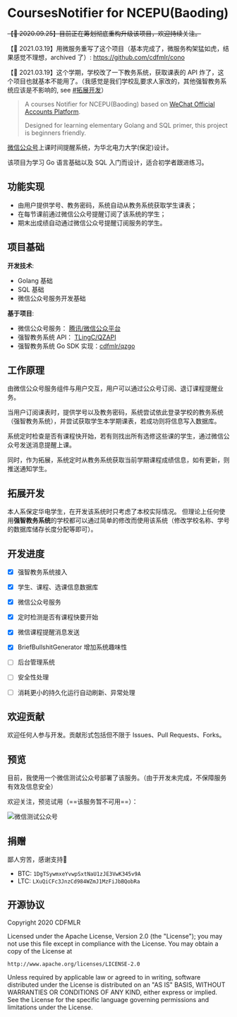 # CoursesNotifier for NCEPU(Baoding)

~~【📢 2020.09.25】目前正在筹划彻底重构升级该项目，欢迎持续关注。~~

【📢 2021.03.19】用微服务重写了这个项目（基本完成了，微服务构架猛如虎，结果感觉不理想，archived 了）: https://github.com/cdfmlr/cono

【📢 2021.03.19】这个学期，学校改了一下教务系统，获取课表的 API 炸了，这个项目也就基本不能用了。（我感觉是我们学校乱要求人家改的，其他强智教务系统应该是不影响的, see [#拓展开发](#拓展开发)）

> A courses Notifier for NCEPU(Baoding) based on [WeChat Official Accounts Platform](https://developers.weixin.qq.com/doc/offiaccount/en/Getting_Started/Overview.html).
>
> Designed for learning elementary Golang and SQL primer, this project is beginners friendly.

[微信公众号](https://developers.weixin.qq.com/doc/offiaccount/Getting_Started/Overview.html)上课时间提醒系统，为华北电力大学(保定)设计。

该项目为学习 Go 语言基础以及 SQL 入门而设计，适合初学者跟进练习。

## 功能实现

* 由用户提供学号、教务密码，系统自动从教务系统获取学生课表；
* 在每节课前通过微信公众号提醒订阅了该系统的学生；
* 期末出成绩自动通过微信公众号提醒订阅服务的学生。

## 项目基础

**开发技术**:

* Golang 基础
* SQL 基础
* 微信公众号服务开发基础

**基于项目**:

* 微信公众号服务： [腾讯/微信公众平台](https://developers.weixin.qq.com/doc/offiaccount/Getting_Started/Overview.html)
* 强智教务系统 API： [TLingC/QZAPI](https://github.com/TLingC/QZAPI/)
* 强智教务系统 Go SDK 实现：[cdfmlr/qzgo](https://github.com/cdfmlr/qzgo)

## 工作原理

由微信公众号服务组件与用户交互，用户可以通过公众号订阅、退订课程提醒业务。

当用户订阅课表时，提供学号以及教务密码，系统尝试依此登录学校的教务系统（强智教务系统），并尝试获取学生本学期课表，若成功则将信息写入数据库。

系统定时检查是否有课程快开始，若有则找出所有选修这些课的学生，通过微信公众号发送消息提醒上课。

同时，作为拓展，系统定时从教务系统获取当前学期课程成绩信息，如有更新，则推送通知学生。

## 拓展开发

本人系保定华电学生，在开发该系统时只考虑了本校实际情况。
但理论上任何使用**强智教务系统**的学校都可以通过简单的修改而使用该系统（修改学校名称、学号的数据库储存长度分配等即可）。

## 开发进度

- [x] 强智教务系统接入
- [x] 学生、课程、选课信息数据库
- [x] 微信公众号服务
- [x] 定时检测是否有课程快要开始
- [x] 微信课程提醒消息发送
- [x] BriefBullshitGenerator 增加系统趣味性
- [ ] 后台管理系统
- [ ] 安全性处理
- [ ] 消耗更小的持久化运行自动刷新、异常处理


## 欢迎贡献

欢迎任何人参与开发。贡献形式包括但不限于 Issues、Pull Requests、Forks。

## 预览

目前，我使用一个微信测试公众号部署了该服务。（由于开发未完成，不保障服务有效及信息安全）

欢迎关注，预览试用（==该服务暂不可用==）：

![微信测试公众号](https://tva1.sinaimg.cn/large/00831rSTgy1gcghbukj3gj30ci0a0dh1.jpg)

## 捐赠

鄙人穷苦，感谢支持🙏

* BTC: `1DgTSywmxeYvwpSxtNaU1zJE3VwK345v9A`
* LTC: `LXuQiCFc3JnzCd984WZmJ1MzFiJbBQobRa`

## 开源协议

Copyright 2020 CDFMLR

Licensed under the Apache License, Version 2.0 (the "License");
you may not use this file except in compliance with the License.
You may obtain a copy of the License at

    http://www.apache.org/licenses/LICENSE-2.0

Unless required by applicable law or agreed to in writing, software
distributed under the License is distributed on an "AS IS" BASIS,
WITHOUT WARRANTIES OR CONDITIONS OF ANY KIND, either express or implied.
See the License for the specific language governing permissions and
limitations under the License.

